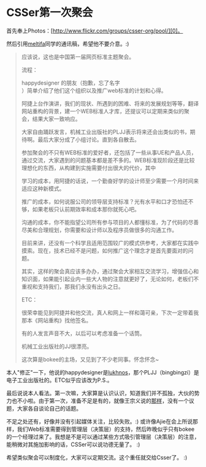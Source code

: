 # CSSer第一次聚会

首先奉上Photos：[http://www.flickr.com/groups/csser-org/pool/][0]。

然后引用[meltifa][1]同学的通讯稿，希望他不要介意。:)

> 应该说，这也是中国第一届网页标准主题聚会。
> 
> 流程：
> 
> happydesigner 的朋友（抱歉，忘了名字  
> ）简单介绍了他们这个组织以及推广web标准的计划和心得。
> 
> 阿捷上台作演讲，我们的现状、所遇到的困难、将来的发展规划等等，翻译网站重构的背景，建一个WEB标准人才库，还提议可以定期来类似的聚会，结果大家一致响应。
> 
> 大家自由踊跃发言，机械工业出版社的PLJJ表示将来还会出类似的书，期待啊。最后大家分成了小组讨论。直到各自散去。
> 
> 参加聚会的不只有WEB标准的爱好者，还包括了一些从事UE和产品人员，通过交流，大家遇到的问题基本都是差不多的。WEB标准现阶段还是比较理想化的东西，从构建到实施需要付出很大的代价，其中
> 
> 学习的成本，用阿捷的话说，一个勤奋好学的设计师至少需要一个月时间来适应这种新模式。
> 
> 推广的成本，如何说服公司的领导层支持标准？光有水平和口才恐怕还不够，如果老板只认前期效率和成本那你就死心吧。
> 
> 沟通的成本，你不能指望公司所有参与项目的人都懂标准，为了代码的尽善尽美和合理规划，你需要和设计师以及程序员做很多的沟通工作。
> 
> 目前来讲，还没有一个科学且适用范围较广的模式供参考，大家都在实践中摸索。现在，技术已经不是问题，如何推广这个理念才是首先要面对的问题。
> 
> 其实，这样的聚会真应该多办办，通过聚会大家相互交流学习，增强信心和知识面，如果能引起业内一些大人物的注意就更好了，无论如何，老板们不重视和支持我们，那我们永没有出头之日。
> 
> ETC：
> 
> 很荣幸能见到阿捷并和他交流，真人和网上一样和蔼可亲，下次一定带着我那本《网站重构》找他签名。
> 
> 有的人发言声音不大，以后可以考虑准备一个话筒。
> 
> 机械工业出版社的JJ很漂亮。
> 
> 这次算是bokee的主场，又见到了不少老同事。怀念怀念~

本人"修正"一下，他说的happydesigner是[lukhnos][2]，那个PLJJ（bingbingzi）是电子工业出版社的。ETC似乎应该改为P.S.。

最后说说本人看法。第一次嘛，大家算是认识认识，知道我们并不孤独，大伙的势力也不小啦。由于第一次，准备不足是有的，就像王宗义说的[那样][3]，没有一个议题，大家各自谈论自己的话题。

不足之处还有，好像并没有引起媒体关注，比较失败。:) 或许像Ajie在会上所说那样，我们Web标准需要得到管理层（决策层）的支持，然后昨晚似乎只有bokee的一个经理过来了。我想是不是可以通过某些方式吸引管理层（决策层）的注意，能稍微对其施加影响的话，CSSer可以说功德无量了。 :)

希望类似聚会可以制度化，大家可以定期交流。这个重任就交给Csser了。 :)

[0]: http://www.flickr.com/groups/csser-org/pool/
[1]: http://my.opera.com/tifa/blog/show.dml/237324
[2]: http://lukhnos.org
[3]: http://www.uuki.com/blog/index.php?2006/04/28/129-csser